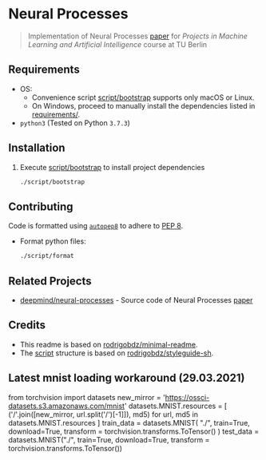 # Neural Processes

> Implementation of Neural Processes [paper](https://arxiv.org/pdf/1807.01622.pdf) for _Projects in Machine Learning and Artificial Intelligence_ course at TU Berlin

## Requirements

- OS:
  - Convenience script [script/bootstrap](./script/bootstrap) supports only macOS or Linux.
  - On Windows, proceed to manually install the dependencies listed in [requirements/](./requirements/).
- `python3` (Tested on Python `3.7.3`)

## Installation

1. Execute [script/bootstrap](./script/bootstrap) to install project dependencies

   ```sh
   ./script/bootstrap
   ```

## Contributing

Code is formatted using [`autopep8`](https://pypi.org/project/autopep8/) to adhere to [PEP 8](https://www.python.org/dev/peps/pep-0008/).

- Format python files:

  ```sh
  ./script/format
  ```

## Related Projects

- [deepmind/neural-processes](https://github.com/deepmind/neural-processes) - Source code of Neural Processes [paper](https://arxiv.org/pdf/1807.01622.pdf)

## Credits

- This readme is based on [rodrigobdz/minimal-readme](https://github.com/rodrigobdz/minimal-readme).
- The [script](./script) structure is based on [rodrigobdz/styleguide-sh](https://github.com/rodrigobdz/styleguide-sh).


## Latest mnist loading workaround (29.03.2021)
from torchvision import datasets
new_mirror = 'https://ossci-datasets.s3.amazonaws.com/mnist'
datasets.MNIST.resources = [
   ('/'.join([new_mirror, url.split('/')[-1]]), md5)
   for url, md5 in datasets.MNIST.resources
]
train_data = datasets.MNIST(
   "./", train=True, download=True, transform = torchvision.transforms.ToTensor()
)
test_data = datasets.MNIST("./", train=True, download=True, transform = torchvision.transforms.ToTensor())